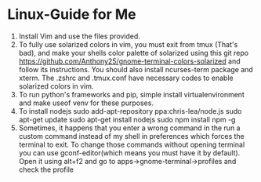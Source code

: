Linux-Guide for Me
===================
1. Install Vim and use the files provided.
2. To fully use solarized colors in vim, you must exit from tmux (That's bad), and make your shells color palette of solarized using this git repo https://github.com/Anthony25/gnome-terminal-colors-solarized and follow its instructions. You should also install ncurses-term package and xterm. The .zshrc and .tmux.conf have necessary codes to enable solarized colors in vim.
3. To run python's frameworks and pip, simple install virtualenvironment and make useof venv for these purposes.
4. To install nodejs
	sudo add-apt-repository ppa:chris-lea/node.js
	sudo apt-get update
	sudo apt-get install nodejs
	sudo npm install npm -g
5. Sometimes, it happens that you enter a wrong command in the run a custom command instead of my shell in preferences which forces the terminal to exit. To change those commands without opening terminal you can use gconf-editor(which means you must have it by default). Open it using alt+f2 and go to apps->gnome-terminal->profiles and check the profile
